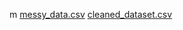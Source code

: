 m
[messy_data.csv](https://github.com/user-attachments/files/17174145/messy_data.csv)
[cleaned_dataset.csv](https://github.com/user-attachments/files/17174144/cleaned_dataset.csv)
